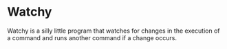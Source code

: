 # Watchy

Watchy is a silly little program that watches for changes in the execution of a command and runs another command if a change occurs.
